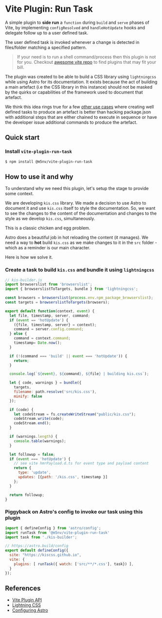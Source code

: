 # Vite Plugin: Run Task
A simple plugin to **side run** a `function` during `build` and `serve`
phases of Vite, by implementing `configResolved` and `handleHotUpdate`
hooks and delegate follow up to a user defined task.

The user defined task is invoked whenever a change is detected in 
files/folder matching a specified pattern.

> If your need is to run a shell command/process then this plugin
> is not for you. Checkout [awesome vite repo][1.1] to find plugins that
> may fit your bill.

The plugin was created to be able to build a CSS library using `lightningcss`
while using Astro for its documentation. It exists because the act of
building a main artefact (i.e the CSS library in this instance) should
not be masked by the quirks or capabilities of the framework used to
document that artefact. 

We think this idea rings true for a few [other use cases][1.2] where
creating well defined tasks to produce an artefact is better than hacking
package.json with additional steps that are either chained to execute
in sequence or have the developer issue additional commands to produce
the artefact.


## Quick start

### Install `vite-plugin-run-task`
```bash
$ npm install @m5nv/vite-plugin-run-task
```

## How to use it and why
To understand why we need this plugin, let's setup the stage to provide
some context. 

We are developing `kis.css` library. We made a decision to use Astro
to document it and use `kis.css` itself to style the documentation.
So, we want to see the changes to the content of the documentation and
changes to the style as we develop `kis.css`, simultaneously.

This is a classic chicken and egg problem. 

Astro does a beautiful job in hot reloading the content (it manages). We
need a way to **hot** build `kis.css` as we make changes to it in the
`src` folder - which as a reminder is our main character.

Here is how we solve it.

### Create a task to build `kis.css` and bundle it using `lightningcss`
```js
// kis-builder.js
import browserslist from 'browserslist';
import { browserslistToTargets, bundle } from 'lightningcss';

const browsers = browserslist(process.env.npm_package_browserslist);
const targets = browserslistToTargets(browsers);

export default function(context, event) {
  let file, timestamp, server, command;
  if (event == 'hotUpdate') {
    ({file, timestamp, server} = context);
    command = server.config.command;
  } else {
    command = context.command;
    timestamp= Date.now();
  }

  if (!(command === 'build' || event === 'hotUpdate')) {
    return;
  }

  console.log(`${event}, ${command}, ${file} | building kis.css`);

  let { code, warnings } = bundle({
    targets,
    filename: path.resolve('src/kis.css'),
    minify: false
  });

  if (code) {
    let codeStream = fs.createWriteStream("public/kis.css");
    codeStream.write(code);
    codeStream.end();
  }

  if (warnings.length) {
    console.table(warnings);
  }

  let followup = false;
  if (event === 'hotUpdate') {
    // see vite hmrPayload.d.ts for event type and payload content
    return {
      type: 'update',
      updates: [{path: '/kis.css', timestamp }]
    };
  }

  return followup;
}
```

### Piggyback on Astro's config to invoke our task using this plugin
```js
import { defineConfig } from 'astro/config';
import runTask from '@m5nv/vite-plugin-run-task'
import task from './kis-builder';

// https://astro.build/config
export default defineConfig({
  site: "https://kiscss.github.io",
  vite: {
    plugins: [ runTask({ watch: ['src/**/*.css'], task}) ],
  }
});
```

## References
<!-- referenced -->
[1.1]: <https://github.com/vitejs/awesome-vite#plugins> (Awesome Vite)
[1.2]: <https://github.com/vitejs/vite/discussions/8364> (Issue, unresolved - plugin to hot reload static assets)
<!-- unreferenced -->
- [Vite Plugin API](https://vitejs.dev/guide/api-plugin.html)
- [Lightning CSS](https://lightningcss.dev/bundling.html)
- [Configuring Astro](https://docs.astro.build/en/guides/configuring-astro/)
